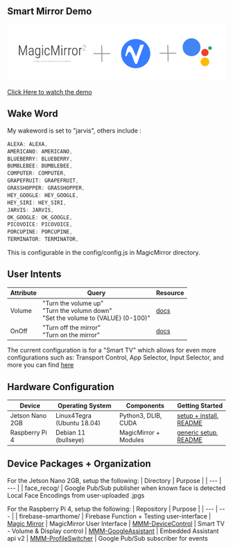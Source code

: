 ## Smart Mirror Demo

![Banner](./firebase-smarthome/src/MyMirror.png)

[Click Here to watch the demo](https://www.youtube.com/watch?v=5QshXc3VS9g) 

## Wake Word
My wakeword is set to "jarvis", others include :
``` js
ALEXA: ALEXA,
AMERICANO: AMERICANO,
BLUEBERRY: BLUEBERRY,
BUMBLEBEE: BUMBLEBEE,
COMPUTER: COMPUTER,
GRAPEFRUIT: GRAPEFRUIT,
GRASSHOPPER: GRASSHOPPER,
HEY_GOOGLE: HEY_GOOGLE,
HEY_SIRI: HEY_SIRI,
JARVIS: JARVIS,
OK_GOOGLE: OK_GOOGLE,
PICOVOICE: PICOVOICE,
PORCUPINE: PORCUPINE,
TERMINATOR: TERMINATOR,
```
This is configurable in the config/config.js in MagicMirror directory. 

## User Intents
| Attribute | Query | Resource |
| --- | --- | --- |
| Volume | "Turn the volume up" <br> "Turn the volumn down" <br> "Set the volume to {VALUE} (0-100)" | [docs](https://developers.google.com/assistant/smarthome/traits/volume)
| OnOff | "Turn off the mirror" <br> "Turn on the mirror" | [docs](https://developers.google.com/assistant/smarthome/traits/onoff)

The current configuration is for a "Smart TV" which allows for even more configurations such as: Transport Control, App Selector, Input Selector, and more you can find [here](https://developers.google.com/assistant/smarthome/guides/tv)

## Hardware Configuration
| Device | Operating System | Components | Getting Started |
| --- | --- | --- | --- | 
| Jetson Nano 2GB | Linux4Tegra (Ubuntu 18.04) | Python3, DLIB, CUDA | [setup + install](https://developer.nvidia.com/embedded/learn/get-started-jetson-nano-2gb-devkit), [README](./face_recog/README.md) |
| Raspberry Pi 4 | Debian 11 (bullseye) | MagicMirror + Modules | [generic setup](https://www.raspberrypi.com/documentation/computers/getting-started.html), [README](./firebase-smarthome/README.md)

## Device Packages + Organization
For the Jetson Nano 2GB, setup the following: 
| Directory | Purpose |
| --- | --- |
| face_recog/ | Google Pub/Sub publisher when known face is detected <br> Local Face Encodings from user-uploaded .jpgs

For the Raspberry Pi 4, setup the following:
| Repository | Purpose |
| --- | --- |
| firebase-smarthome/ | Firebase Function + Testing user-interface
| [Magic Mirror](https://github.com/MichMich/MagicMirror) | MagicMirror User Interface
| [MMM-DeviceControl](https://github.com/jeffmur/MMM-DeviceControl) | Smart TV - Volume & Display control
| [MMM-GoogleAssistant](https://github.com/jeffmur/MMM-GoogleAssistant) | Embedded Assistant api v2
| [MMM-ProfileSwitcher](https://github.com/jeffmur/MMM-ProfileSwitcher) | Google Pub/Sub subscriber for events
